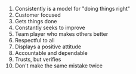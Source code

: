 1. Consistently is a model for "doing things right"
1. Customer focused
1. Gets things done
1. Constantly seeks to improve
1. Team player who makes others better
1. Respectful to all
1. Displays a positive attitude 
1. Accountable and dependable
1. Trusts, but verifies
1. Don't make the same mistake twice